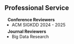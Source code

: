 ## Professional Service

<h4 style="margin:0 10px 0;">Conference Reviewers</h4>

<ul style="margin:0 0 5px;">
  <li>ACM SIGKDD 2024 - 2025</li>
</ul>

<h4 style="margin:0 10px 0;">Journal Reviewers</h4>

<ul style="margin:0 0 20px;">
  <li>Big Data Research</li>
</ul>
